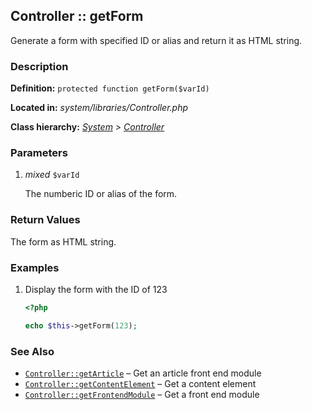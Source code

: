 
Controller :: getForm
-------------------------------------------

Generate a form with specified ID or alias and return it as HTML string.


### Description ###

**Definition:** `protected function getForm($varId)`

**Located in:** *system/libraries/Controller.php*

**Class hierarchy:** *[System](../System.php) > [Controller](../Controller.php)*


### Parameters ###

1. *mixed* `$varId`

	The numberic ID or alias of the form.


### Return Values ###

The form as HTML string.


### Examples ###

1. Display the form with the ID of 123

	```php
	<?php

	echo $this->getForm(123);
	```
	

### See Also ###

- [`Controller::getArticle`](getArticle.md) – Get an article front end module
- [`Controller::getContentElement`](getContentElement.md) – Get a content element
- [`Controller::getFrontendModule`](getFrontendModule.md) – Get a front end module


